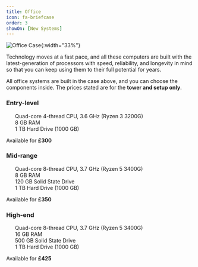 ```yaml
---
title: Office
icon: fa-briefcase
order: 3
showOn: [New Systems]
---
```


![Office Case](./images/office.png){:width="33%"}

Technology moves at a fast pace, and all these computers are built with the latest-generation of processors with speed, reliability, and longevity in mind so that you can keep using them to their full potential for years.

All office systems are built in the case above, and you can choose the components inside. The prices stated are for the **tower and setup only**.


### Entry-level

<ul style="list-style-type: none;">
 <li>Quad-core 4-thread CPU, 3.6 GHz (Ryzen 3 3200G)</li>
 <li>8 GB RAM</li>
 <li>1 TB Hard Drive (1000 GB)</li>
</ul>

 Available for **£300**

### Mid-range

<ul style="list-style-type: none;">
 <li>Quad-core 8-thread CPU, 3.7 GHz (Ryzen 5 3400G)</li>
 <li>8 GB RAM</li>
 <li>120 GB Solid State Drive</li>
 <li>1 TB Hard Drive (1000 GB)</li>
</ul>

 Available for **£350**

### High-end

<ul style="list-style-type: none;">
 <li>Quad-core 8-thread CPU, 3.7 GHz (Ryzen 5 3400G)</li>
 <li>16 GB RAM</li>
 <li>500 GB Solid State Drive</li>
 <li>1 TB Hard Drive (1000 GB)</li>
 </ul>

 Available for **£425**